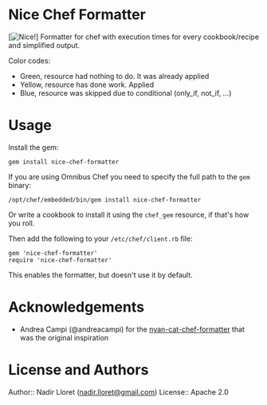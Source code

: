 Nice Chef Formatter
===================
[![Nice!](http://postimg.org/image/kzza2lr7t/)]
Formatter for chef with execution times for every cookbook/recipe and simplified output.

Color codes:
- Green, resource had nothing to do. It was already applied
- Yellow, resource has done work. Applied
- Blue, resource was skipped due to conditional (only_if, not_if, ...)

Usage
=====

Install the gem:

    gem install nice-chef-formatter

If you are using Omnibus Chef you need to specify the full path to the `gem`
binary:

    /opt/chef/embedded/bin/gem install nice-chef-formatter

Or write a cookbook to install it using the `chef_gem` resource, if that's
how you roll.

Then add the following to your `/etc/chef/client.rb` file:

    gem 'nice-chef-formatter'
    require 'nice-chef-formatter'

This enables the formatter, but doesn't use it by default.

Acknowledgements
================

* Andrea Campi (@andreacampi) for the [nyan-cat-chef-formatter](https://github.com/andreacampi/nyan-cat-chef-formatter) that was the original inspiration

License and Authors
===================

Author:: Nadir Lloret (<nadir.lloret@gmail.com>)
License:: Apache 2.0
